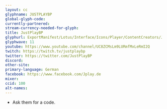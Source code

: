 ```yaml
---
layout: cc
glyphname: JUSTPLAYBP
global-glyph-code:
currently-partnered:
stream-currency-needed-for-glyph:
title: JustPlayBP
glyphurl: ExportManifest/Lotus/Interface/Icons/Player/ContentCreators/JustPlayBP.png
glyphwave: 11
youtube: https://www.youtube.com/channel/UC8ZCMsLm9LURmfMxLeRmI2Q
twitch: https://twitch.tv/justplaybp
twitter: https://twitter.com/JustPlayBP
discord:
other-site:
primary-language: German
facebook: https://www.facebook.com/Jplay.de
mixer:
ccid: 100
alt-names:
---
```

* Ask them for a code.
